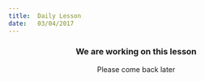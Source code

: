 ```yaml
---
title:  Daily Lesson
date:   03/04/2017
---
```


### <center>We are working on this lesson</center>
<center>Please come back later</center>